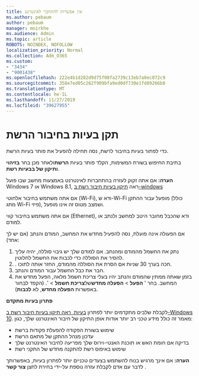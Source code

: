 ```yaml
---
title: אין אפשרות להתחבר לאינטרנט
ms.author: pebaum
author: pebaum
manager: mnirkhe
ms.audience: Admin
ms.topic: article
ROBOTS: NOINDEX, NOFOLLOW
localization_priority: Normal
ms.collection: Adm_O365
ms.custom:
- "3434"
- "9001438"
ms.openlocfilehash: 222e4b1d282d9d75f08fa2739c13eb7a0ec072c9
ms.sourcegitcommit: 358e7ed05c262f909bfa9ed0df730e1fd89266b8
ms.translationtype: MT
ms.contentlocale: he-IL
ms.lasthandoff: 11/27/2019
ms.locfileid: "39627955"
---
```

# <a name="fix-network-connection-issues"></a>תקן בעיות בחיבור הרשת

כדי לפתור בעיות בחיבור לרשת, נסה תחילה להפעיל את פותר בעיות הרשת. 

בתיבת החיפוש בשורת המשימות, הקלד פותר בעיות **הרשת**ולאחר מכן בחר **בזיהוי ותיקון של בבעיות רשת**.

**הערה:** אם אתה זקוק לעזרה בהתחברות לאינטרנט באמצעות מחשב שבו פועל Windows 7 או Windows 8.1, ראה [תיקון בעיות חיבור רשת ב-windows](https://support.microsoft.com/help/15287) 

אם אתה משתמש בחיבור אלחוטי (Wi-Fi), ודא ש-Wi-Fi מופעל עבור ההתקן (כולל מתג Wi-Fi פיזי), ושמצב מטוס זה אינו מופעל.

אם אתה משתמש בחיבור קווי (Ethernet), ודא שהכבל מחובר היטב למחשב ולנתב או למודם.

אם הפעולה אינה פועלת, נסה להפעיל מחדש את המחשב, המודם והנתב (אם יש לך אחד):

1. נתק את החשמל מהמודם ומהנתב. אם למודם שלך יש גיבוי סוללה, יהיה עליך להסיר את הסוללה כדי לכבות את החשמל לחלוטין.
2. . חכה בערך 30 שניות אם הסרת את הסוללה מהמודם, החזר אותה לתוכו.
3. חבר את כבל החשמל עבור המודם והנתב.
4. בזמן שאתה ממתין שהמודם והנתב יהיו בעלי צריכת חשמל מלאה, הפעל מחדש את המחשב. בחר ' **הפעל** > **הפעלה מחדש**של**צריכת חשמל** > '. (הקפד לבחור באפשרות **הפעלה מחדש**, לא **לכבות**).

**פתרון בעיות מתקדם**

לקבלת שלבים מתקדמים יותר לפתרון [בעיות, ראה תיקון בעיות חיבור רשת ב-Windows 10](https://support.microsoft.com/help/10741?ocid=SMC10741%2F). מאמר זה כולל מידע טכני רב יותר אודות אופן התיקון של חיבור האינטרנט שלך, כגון:

- שימוש בשורת הפקודה להפעלת פקודות ברשת
- עדכון מנהל ההתקן של מתאם הרשת
- בדיקה אם חומת האש או תוכנת האנטי-וירוס שלך מפריעה לחיבור האינטרנט שלך
- שימוש באיפוס רשת להתקנה מחדש של התקני רשת

**הערה:** אם אינך מרגיש בנוח להשתמש בצעדים טכניים יותר לפתרון בעיות, באפשרותך לדבר עם אדם לקבלת עזרה נוספת על-ידי בחירת לחצן **צור קשר** .